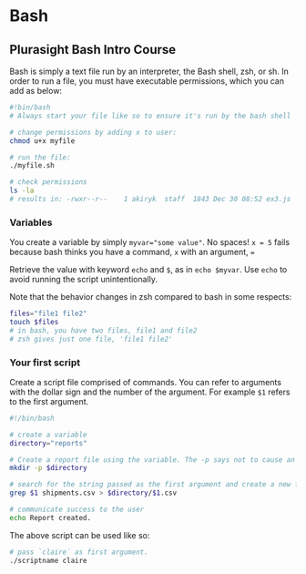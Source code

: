 # Bash

## Plurasight Bash Intro Course
Bash is simply a text file run by an interpreter, the Bash shell, zsh, or sh. In order to run a file, you must have executable permissions, which you can add as below:
```sh
#!bin/bash
# Always start your file like so to ensure it's run by the bash shell

# change permissions by adding x to user:
chmod u+x myfile

# run the file:
./myfile.sh

# check permissions
ls -la
# results in: -rwxr--r--    1 akiryk  staff  1843 Dec 30 08:52 ex3.js
```

### Variables
You create a variable by simply `myvar="some value"`. No spaces! `x = 5` fails because bash thinks you have a command, `x` with an argument, `=`

Retrieve the value with keyword `echo` and `$`, as in `echo $myvar`. Use `echo` to avoid running the script unintentionally. 

Note that the behavior changes in zsh compared to bash in some respects:
```sh
files="file1 file2"
touch $files
# in bash, you have two files, file1 and file2
# zsh gives just one file, 'file1 file2'
```

### Your first script
Create a script file comprised of commands. You can refer to arguments with the dollar sign and the number of the argument. For example `$1` refers to the first argument.
```sh
#!/bin/bash

# create a variable
directory="reports"

# Create a report file using the variable. The -p says not to cause an error if the directory already exists. 
mkdir -p $directory

# search for the string passed as the first argument and create a new file with that name
grep $1 shipments.csv > $directory/$1.csv

# communicate success to the user
echo Report created.
```

The above script can be used like so:
```sh
# pass `claire` as first argument.
./scriptname claire
